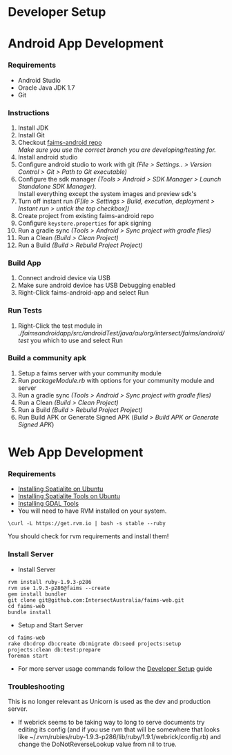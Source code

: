 Developer Setup
============================================================





Android App Development
=======================

### Requirements

-   Android Studio
-   Oracle Java JDK 1.7
-   Git

### Instructions

1.  Install JDK
2.  Install Git
3.  Checkout [faims-android repo](https://github.com/FAIMS/faims-android)  
    *Make sure you use the correct branch you are developing/testing
    for.*
4.  Install android studio
5.  Configure android studio to work with git *(File \> Settings.. \>
    Version Control \> Git \> Path to Git executable)*
6.  Configure the sdk manager *(Tools \> Android \> SDK Manager \>
    Launch Standalone SDK Manager).*\
    Install everything except the system images and preview sdk\'s
7.  Turn off instant run *(F[ile \> Settings \> Build, execution,
    deployment \> Instant run \> untick the top
    checkbox])*
8.  Create project from existing faims-android repo
9.  Configure `keystore.properties` for apk signing
10. Run a gradle sync *(Tools \> Android \> Sync project with gradle
    files)*
11. Run a Clean *(Build \> Clean Project)*
12. Run a Build *(Build \> Rebuild Project Project)*

### Build App

1.  Connect android device via USB
2.  Make sure android device has USB Debugging enabled
3.  Right-Click faims-android-app and select Run

### Run Tests 

1.  Right-Click the test module in
    *./faimsandroidapp/src/androidTest/java/au/org/intersect/faims/android/test*
    you which to use and select Run

### Build a community apk

1.  Setup a faims server with your community module
2.  Run *packageModule.rb* with options for your community module and
    server
3.  Run a gradle sync *(Tools \> Android \> Sync project with gradle
    files)*
4.  Run a Clean *(Build \> Clean Project)*
5.  Run a Build *(Build \> Rebuild Project Project)*
6.  Run Build APK or Generate Signed APK (*Build \> Build APK or
    Generate Signed APK*)

Web App Development
===================

### Requirements

-   [Installing Spatialite on
    Ubuntu](https://wiki.intersect.org.au/display/FAIMS/Installing+Spatialite+on+Ubuntu)
-   [Installing Spatialite Tools on
    Ubuntu](https://wiki.intersect.org.au/display/FAIMS/Installing+Spatialite+Tools+on+Ubuntu)
-   [Installing GDAL
    Tools](https://wiki.intersect.org.au/display/FAIMS/Installing+GDAL+Tools)
-   You will need to have RVM installed on your system.



```
\curl -L https://get.rvm.io | bash -s stable --ruby
```


You should check for rvm requirements and install them!


### Install Server

-   Install Server



```
rvm install ruby-1.9.3-p286
rvm use 1.9.3-p286@faims --create
gem install bundler
git clone git@github.com:IntersectAustralia/faims-web.git
cd faims-web
bundle install
```



-   Setup and Start Server



```
cd faims-web
rake db:drop db:create db:migrate db:seed projects:setup projects:clean db:test:prepare
foreman start
```



-   For more server usage commands follow the [Developer
    Setup](../FAIMS/Developer+Setup.html) guide

### Troubleshooting



This is no longer relevant as Unicorn is used as the dev and production
server.

-   If webrick seems to be taking way to long to serve documents try
    editing its config (and if you use rvm that will be somewhere that
    looks like
    \~/.rvm/rubies/ruby-1.9.3-p286/lib/ruby/1.9.1/webrick/config.rb) and
    change the DoNotReverseLookup value from nil to true.

</div>
